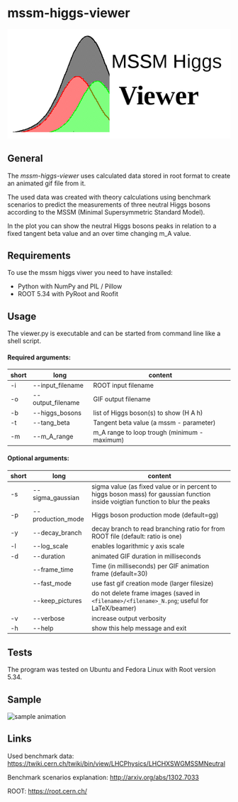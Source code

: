 # mssm-higgs-viewer

![MSSM Higgs Viewer Logo](logo.png)


## General

The *mssm-higgs-viewer* uses calculated data stored in root format to create an animated gif file from it.

The used data was created with theory calculations using benchmark scenarios to predict the measurements of three neutral Higgs bosons according to the MSSM (Minimal Supersymmetric Standard Model).

In the plot you can show the neutral Higgs bosons peaks in relation to a fixed tangent beta value and an over time changing m_A value.


## Requirements

To use the mssm higgs viwer you need to have installed:

* Python with NumPy and PIL / Pillow
* ROOT 5.34 with PyRoot and Roofit


## Usage 

The viewer.py is executable and can be started from command line like a shell script.

  
#### Required arguments:

| short | long | content |
|------|-------|---------|
| -i | --input_filename | ROOT input filename |
| -o | --output_filename | GIF output filename |
| -b | --higgs_bosons  | list of Higgs boson(s) to show (H A h) |
| -t | --tang_beta | Tangent beta value (a mssm - parameter)|
| -m | --m_A_range |m_A range to loop trough (minimum - maximum)|


#### Optional arguments:  

| short | long | content |
|------|-------|---------|
| -s | --sigma_gaussian | sigma value (as fixed value or in percent to higgs boson mass) for gaussian function inside voigtian function to blur the peaks|
| -p | --production_mode | Higgs boson production mode (default=gg) |
| -y | --decay_branch | decay branch to read branching ratio for from ROOT file (default: ratio is one) |
| -l | --log_scale | enables logarithmic y axis scale |
| -d | --duration | animated GIF duration in milliseconds |
|    | --frame_time | Time (in milliseconds) per GIF animation frame (default=30) |
|    | --fast_mode | use fast gif creation mode (larger filesize) |
|    | --keep_pictures | do not delete frame images (saved in ```<filename>/<filename>_N.png```; useful for LaTeX/beamer) |
| -v | --verbose | increase output verbosity |
| -h | --help | show this help message and exit |


## Tests

The program was tested on Ubuntu and Fedora Linux with Root version 5.34.


## Sample

![sample animation](https://ww2.rleh.de/mssm/higgs-viewer.gif)


## Links

Used benchmark data: https://twiki.cern.ch/twiki/bin/view/LHCPhysics/LHCHXSWGMSSMNeutral

Benchmark scenarios explanation: http://arxiv.org/abs/1302.7033

ROOT: https://root.cern.ch/
